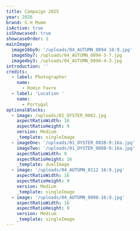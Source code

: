 ```yaml
---
title: Campaign 2025
year: 2026
brand: G.H Mumm
isActive: true
isShowcased: true
showcaseOrder: 1
mainImage:
  image16by9: '/uploads/04_AUTUMN_0094 16:9.jpg'
  image5by7: /uploads/04_AUTUMN_0094-5-7.jpg
  image4by3: /uploads/04_AUTUMN_0094-4-3.jpg
introduction: ''
credits:
  - label: Photographer
    name:
      - Romin Favre
  - label: 'Location '
    name:
      - Portugal
optionalBlocks:
  - image: /uploads/01_OYSTER_0062.jpg
    aspectRatioWidth: 16
    aspectRatioHeight: 9
    version: Medium
    _template: singleImage
  - imageOne: '/uploads/01_OYSTER_0038-9:16a.jpg'
    imageTwo: '/uploads/01_OYSTER_0088-9:16a.jpg'
    aspectRatioWidth: 9
    aspectRatioHeight: 16
    _template: dualImage
  - image: '/uploads/04_AUTUMN_0112 16:9.jpg'
    aspectRatioWidth: 16
    aspectRatioHeight: 9
    version: Medium
    _template: singleImage
  - image: '/uploads/04_AUTUMN_0098-16:9.jpg'
    aspectRatioWidth: 16
    aspectRatioHeight: 9
    version: Medium
    _template: singleImage
---
```


